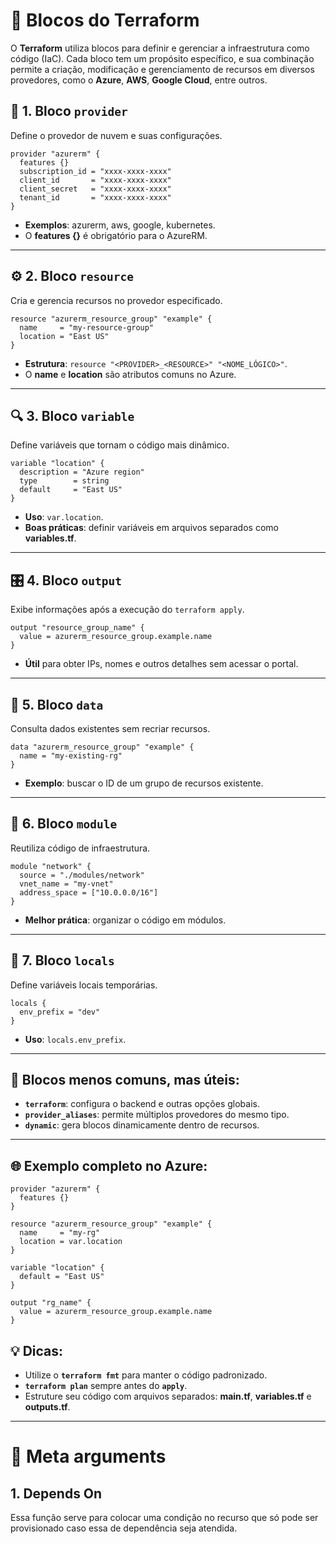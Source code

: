 # 🌱 Blocos do Terraform

O **Terraform** utiliza blocos para definir e gerenciar a infraestrutura como código (IaC). Cada bloco tem um propósito específico, e sua combinação permite a criação, modificação e gerenciamento de recursos em diversos provedores, como o **Azure**, **AWS**, **Google Cloud**, entre outros.

## 🧱 1. Bloco `provider`
Define o provedor de nuvem e suas configurações.

```hcl
provider "azurerm" {
  features {}
  subscription_id = "xxxx-xxxx-xxxx"
  client_id       = "xxxx-xxxx-xxxx"
  client_secret   = "xxxx-xxxx-xxxx"
  tenant_id       = "xxxx-xxxx-xxxx"
}
```

- **Exemplos**: azurerm, aws, google, kubernetes.  
- O **features {}** é obrigatório para o AzureRM.

---

## ⚙️ 2. Bloco `resource`
Cria e gerencia recursos no provedor especificado.

```hcl
resource "azurerm_resource_group" "example" {
  name     = "my-resource-group"
  location = "East US"
}
```

- **Estrutura**: `resource "<PROVIDER>_<RESOURCE>" "<NOME_LÓGICO>"`.  
- O **name** e **location** são atributos comuns no Azure.

---

## 🔍 3. Bloco `variable`
Define variáveis que tornam o código mais dinâmico.

```hcl
variable "location" {
  description = "Azure region"
  type        = string
  default     = "East US"
}
```

- **Uso**: `var.location`.  
- **Boas práticas**: definir variáveis em arquivos separados como **variables.tf**.

---

## 🎛️ 4. Bloco `output`
Exibe informações após a execução do `terraform apply`.

```hcl
output "resource_group_name" {
  value = azurerm_resource_group.example.name
}
```

- **Útil** para obter IPs, nomes e outros detalhes sem acessar o portal.

---

## 🔄 5. Bloco `data`
Consulta dados existentes sem recriar recursos.

```hcl
data "azurerm_resource_group" "example" {
  name = "my-existing-rg"
}
```

- **Exemplo**: buscar o ID de um grupo de recursos existente.

---

## 🔗 6. Bloco `module`
Reutiliza código de infraestrutura.

```hcl
module "network" {
  source = "./modules/network"
  vnet_name = "my-vnet"
  address_space = ["10.0.0.0/16"]
}
```

- **Melhor prática**: organizar o código em módulos.

---

## 🔐 7. Bloco `locals`
Define variáveis locais temporárias.

```hcl
locals {
  env_prefix = "dev"
}
```

- **Uso**: `locals.env_prefix`.

---

## 🧠 Blocos menos comuns, mas úteis:
- **`terraform`**: configura o backend e outras opções globais.  
- **`provider_aliases`**: permite múltiplos provedores do mesmo tipo.  
- **`dynamic`**: gera blocos dinamicamente dentro de recursos.

---

## 🌐 Exemplo completo no Azure:

```hcl
provider "azurerm" {
  features {}
}

resource "azurerm_resource_group" "example" {
  name     = "my-rg"
  location = var.location
}

variable "location" {
  default = "East US"
}

output "rg_name" {
  value = azurerm_resource_group.example.name
}
```

## 💡 Dicas:
- Utilize o **`terraform fmt`** para manter o código padronizado.  
- **`terraform plan`** sempre antes do **`apply`**.  
- Estruture seu código com arquivos separados: **main.tf**, **variables.tf** e **outputs.tf**.

---

# 🌱 Meta arguments

## 1. Depends On 

Essa função serve para colocar uma condição no recurso que só pode ser provisionado caso essa de dependência seja atendida.

```hcl



```